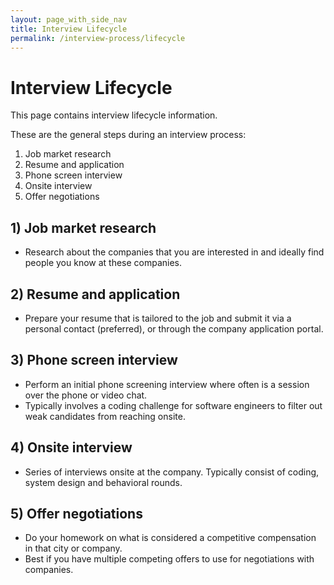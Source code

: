 ```yaml
---
layout: page_with_side_nav
title: Interview Lifecycle
permalink: /interview-process/lifecycle
---
```


# Interview Lifecycle
This page contains interview lifecycle information.

These are the general steps during an interview process:
1. Job market research
2. Resume and application
3. Phone screen interview
4. Onsite interview
5. Offer negotiations

## 1) Job market research
- Research about the companies that you are interested in and ideally find people you know at these companies.


## 2) Resume and application
- Prepare your resume that is tailored to the job and submit it via a personal contact (preferred), or through the company application portal.


## 3) Phone screen interview
- Perform an initial phone screening interview where often is a session over the phone or video chat.
- Typically involves a coding challenge for software engineers to filter out weak candidates from reaching onsite.


## 4) Onsite interview
- Series of interviews onsite at the company. Typically consist of coding, system design and behavioral rounds.


## 5) Offer negotiations
- Do your homework on what is considered a competitive compensation in that city or company.
- Best if you have multiple competing offers to use for negotiations with companies.